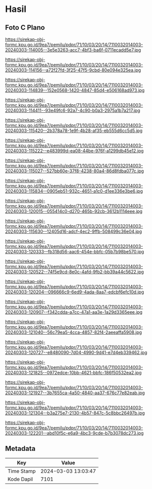 # Hasil

## Foto C Plano

https://sirekap-obj-formc.kpu.go.id/9ea7/pemilu/pdpr/71/10/03/20/14/7110032014003-20240303-114005--3e5e3263-acc7-4bf3-ba6f-0711ecadd5e7.jpg

https://sirekap-obj-formc.kpu.go.id/9ea7/pemilu/pdpr/71/10/03/20/14/7110032014003-20240303-114156--a72f27fd-3f25-47f5-9cbd-80e094e325ea.jpg

https://sirekap-obj-formc.kpu.go.id/9ea7/pemilu/pdpr/71/10/03/20/14/7110032014003-20240303-114839--152e0568-1420-4847-85d4-e506168ad973.jpg

https://sirekap-obj-formc.kpu.go.id/9ea7/pemilu/pdpr/71/10/03/20/14/7110032014003-20240303-114411--93e49fc6-92a7-4c90-b0a3-2975a1b7a217.jpg

https://sirekap-obj-formc.kpu.go.id/9ea7/pemilu/pdpr/71/10/03/20/14/7110032014003-20240303-115420--2b378a78-1e9f-4b28-af35-eb555d6cc5d5.jpg

https://sirekap-obj-formc.kpu.go.id/9ea7/pemilu/pdpr/71/10/03/20/14/7110032014003-20240303-115222--e483999d-ea08-44be-976f-a1299db45e12.jpg

https://sirekap-obj-formc.kpu.go.id/9ea7/pemilu/pdpr/71/10/03/20/14/7110032014003-20240303-115027--527bb60e-37f8-4238-80a4-86d8fdba077c.jpg

https://sirekap-obj-formc.kpu.go.id/9ea7/pemilu/pdpr/71/10/03/20/14/7110032014003-20240303-115834--0905eb51-932c-4651-a1c0-d1ee336e3be6.jpg

https://sirekap-obj-formc.kpu.go.id/9ea7/pemilu/pdpr/71/10/03/20/14/7110032014003-20240303-120015--055414c0-d270-465b-92cb-3612b1114eee.jpg

https://sirekap-obj-formc.kpu.go.id/9ea7/pemilu/pdpr/71/10/03/20/14/7110032014003-20240303-115630--12405d16-adcf-4ec2-9ffb-508499c36e04.jpg

https://sirekap-obj-formc.kpu.go.id/9ea7/pemilu/pdpr/71/10/03/20/14/7110032014003-20240303-120333--fb318d56-aac6-454e-bbfc-05b7b98be570.jpg

https://sirekap-obj-formc.kpu.go.id/9ea7/pemilu/pdpr/71/10/03/20/14/7110032014003-20240303-120522--74f5e9cd-8e0c-4afd-9fb2-bb39a44c5622.jpg

https://sirekap-obj-formc.kpu.go.id/9ea7/pemilu/pdpr/71/10/03/20/14/7110032014003-20240303-120204--096666c9-6ed9-4ada-8aa7-edcbf6efc10d.jpg

https://sirekap-obj-formc.kpu.go.id/9ea7/pemilu/pdpr/71/10/03/20/14/7110032014003-20240303-120907--f342cdda-a7cc-47a1-aa3e-1a29d3365eee.jpg

https://sirekap-obj-formc.kpu.go.id/9ea7/pemilu/pdpr/71/10/03/20/14/7110032014003-20240303-121040--56c79ea5-4cca-4857-82f4-2aeeaffa5908.jpg

https://sirekap-obj-formc.kpu.go.id/9ea7/pemilu/pdpr/71/10/03/20/14/7110032014003-20240303-120727--e8480090-7d04-4990-9d41-e7d4eb339462.jpg

https://sirekap-obj-formc.kpu.go.id/9ea7/pemilu/pdpr/71/10/03/20/14/7110032014003-20240303-121825--0972edce-10bb-4621-bbfc-186f50532ea2.jpg

https://sirekap-obj-formc.kpu.go.id/9ea7/pemilu/pdpr/71/10/03/20/14/7110032014003-20240303-121927--3b7655ca-4a50-4840-aa37-676c77e82eab.jpg

https://sirekap-obj-formc.kpu.go.id/9ea7/pemilu/pdpr/71/10/03/20/14/7110032014003-20240303-121304--b3a275e7-2130-4b57-847c-5c8bbc26497b.jpg

https://sirekap-obj-formc.kpu.go.id/9ea7/pemilu/pdpr/71/10/03/20/14/7110032014003-20240303-122201--abd10f5c-e6a9-4bc3-9cde-b7b3078dc273.jpg


## Metadata

| Key        | Value               |
| ---------- | ------------------- |
| Time Stamp | 2024-03-03 13:03:47 |
| Kode Dapil | 7101                |



